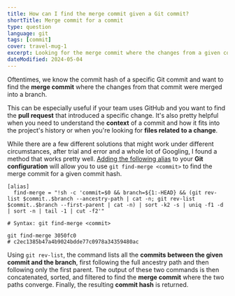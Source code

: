 ```yaml
---
title: How can I find the merge commit given a Git commit?
shortTitle: Merge commit for a commit
type: question
language: git
tags: [commit]
cover: travel-mug-1
excerpt: Looking for the merge commit where the changes from a given commit were merged into a branch? Here's how you can find it.
dateModified: 2024-05-04
---
```


Oftentimes, we know the commit hash of a specific Git commit and want to find the **merge commit** where the changes from that commit were merged into a branch.

This can be especially useful if your team uses GitHub and you want to find the **pull request** that introduced a specific change. It's also pretty helpful when you need to understand the **context** of a commit and how it fits into the project's history or when you're looking for **files related to a change**.

While there are a few different solutions that might work under different circumstances, after trial and error and a whole lot of Googling, I found a method that works pretty well. [Adding the following alias](/git/s/aliases) to your **Git configuration** will allow you to use `git find-merge <commit>` to find the merge commit for a given commit hash.

```editorconfig [~/.gitconfig]
[alias]
  find-merge = "!sh -c 'commit=$0 && branch=${1:-HEAD} && (git rev-list $commit..$branch --ancestry-path | cat -n; git rev-list $commit..$branch --first-parent | cat -n) | sort -k2 -s | uniq -f1 -d | sort -n | tail -1 | cut -f2'"
```

```shell
# Syntax: git find-merge <commit>

git find-merge 3050fc0
# c2ec1385b47a4b9024bdde77c0978a34359480ac
```

Using `git rev-list`, the command lists all the **commits between the given commit and the branch**, first following the full ancestry path and then following only the first parent. The output of these two commands is then concatenated, sorted, and filtered to find the **merge commit** where the two paths converge. Finally, the resulting **commit hash** is returned.
